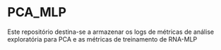 # PCA_MLP
Este repositório destina-se a armazenar os logs de métricas de análise exploratória para PCA e as métricas de treinamento de RNA-MLP
